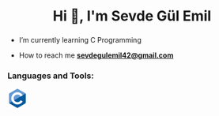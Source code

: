<h1 align="center">Hi 👋, I'm Sevde Gül Emil</h1>
<h3 align="center"></h3>


- I’m currently learning C Programming

- How to reach me **sevdegulemil42@gmail.com**

<h3 align="left">Languages and Tools:</h3>
<p align="left">
  <img src="https://raw.githubusercontent.com/devicons/devicon/master/icons/c/c-original.svg" alt="c" width="40" height="40"/> 
</p>
